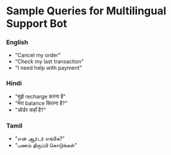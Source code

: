 # Sample Queries for Multilingual Support Bot

### English
- "Cancel my order"
- "Check my last transaction"
- "I need help with payment"

### Hindi
- "मुझे recharge करना है"
- "मेरा balance कितना है?"
- "ऑर्डर कहाँ है?"

### Tamil
- "என் ஆர்டர் எங்கே?"
- "பணம் திருப்பி கொடுங்கள்"
